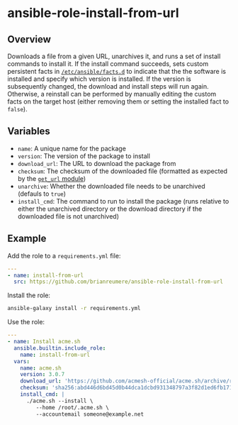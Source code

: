 # ansible-role-install-from-url

## Overview

Downloads a file from a given URL, unarchives it, and runs a set of install commands to install it. If the install command succeeds, sets custom persistent facts in [`/etc/ansible/facts.d`](https://docs.ansible.com/ansible/latest/playbook_guide/playbooks_vars_facts.html#facts-d-or-local-facts) to indicate that the the software is installed and specify which version is installed. If the version is subsequently changed, the download and install steps will run again. Otherwise, a reinstall can be performed by manually editing the custom facts on the target host (either removing them or setting the installed fact to `false`).

## Variables

- `name`: A unique name for the package
- `version`: The version of the package to install
- `download_url`: The URL to download the package from
- `checksum`: The checksum of the downloaded file (formatted as expected by the [`get_url` module](https://docs.ansible.com/ansible/latest/collections/ansible/builtin/get_url_module.html))
- `unarchive`: Whether the downloaded file needs to be unarchived (defauls to `true`)
- `install_cmd`: The command to run to install the package (runs relative to either the unarchived directory or the download directory if the downloaded file is not unarchived)

## Example

Add the role to a `requirements.yml` file:

```yaml
---
- name: install-from-url
  src: https://github.com/brianreumere/ansible-role-install-from-url
```

Install the role:

```sh
ansible-galaxy install -r requirements.yml
```

Use the role:

```yaml
---
- name: Install acme.sh
  ansible.builtin.include_role:
    name: install-from-url
  vars:
    name: acme.sh
    version: 3.0.7
    download_url: 'https://github.com/acmesh-official/acme.sh/archive/refs/tags/3.0.7.tar.gz'
    checksum: 'sha256:abd446d6bd45d0b44dca1dcbd931348797a3f82d1ed6fb171472eaf851a8d849'
    install_cmd: |
      ./acme.sh --install \
         --home /root/.acme.sh \
         --accountemail someone@example.net
```
